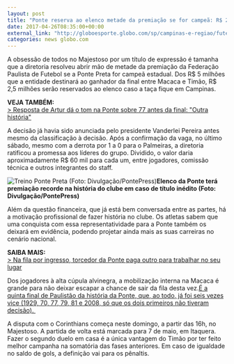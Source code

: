 ```yaml
---
layout: post
title: "Ponte reserva ao elenco metade da premiação se for campeã: R$ 2,5 mi"
date: 2017-04-26T08:35:00+00:00
external_link: "http://globoesporte.globo.com/sp/campinas-e-regiao/futebol/times/ponte-preta/noticia/2017/04/ponte-reserva-ao-elenco-metade-da-premiacao-se-campea-r-25-mi.html"
categories: news globo.com
---
```

A obsessão de todos no Majestoso por um título de expressão é tamanha que a diretoria resolveu abrir mão de metade da premiação da Federação Paulista de Futebol se a Ponte Preta for campeã estadual. Dos R$ 5 milhões que a entidade destinará ao ganhador da final entre Macaca e Timão, R$ 2,5 milhões serão reservados ao elenco caso a taça fique em Campinas.&nbsp;

**VEJA TAMBÉM:**  
[\>&nbsp;Resposta de Artur dá o tom na Ponte sobre 77 antes da final: "Outra história"](http://globoesporte.globo.com/sp/campinas-e-regiao/futebol/times/ponte-preta/noticia/2017/04/discurso-de-artur-da-o-tom-na-ponte-sobre-77-antes-da-final-outra-historia.html)

A decisão já havia sido anunciada pelo presidente Vanderlei Pereira antes mesmo da classificação à decisão. Após a confirmação da vaga, no último sábado, mesmo com a derrota por 1 a 0 para o Palmeiras, a diretoria ratificou a promessa aos líderes do grupo. Dividido, o valor daria aproximadamente R$ 60 mil para cada um, entre jogadores, comissão técnica e outros integrantes do staff.&nbsp;

 ![Treino Ponte Preta (Foto: Divulgação/PontePress)](http://s2.glbimg.com/Z7pJF5SzrVaQUxkOGyES_yePfSo=/0x215:2000x1259/690x360/s.glbimg.com/es/ge/f/original/2017/04/12/treino.ponte_5wDJhpy.jpg "Treino Ponte Preta (Foto: Divulgação/PontePress)")**Elenco da Ponte terá premiação recorde na história do clube em caso de título inédito (Foto: Divulgação/PontePress)**

Além da questão financeira, que já está bem conversada entre as partes, há a motivação profissional de fazer história no clube. Os atletas sabem que uma conquista com essa representatividade para a Ponte também os deixará em evidência, podendo projetar ainda mais as suas carreiras no cenário nacional. &nbsp;

**SAIBA MAIS:**  
[\>&nbsp;Na fila por ingresso, torcedor da Ponte paga outro para trabalhar no seu lugar](http://globoesporte.globo.com/sp/campinas-e-regiao/futebol/times/ponte-preta/noticia/2017/04/na-fila-por-ingresso-torcedor-da-ponte-paga-outro-para-trabalhar-no-seu-lugar.html#equipe-ponte-preta)

Dos jogadores à alta cúpula alvinegra, a mobilização interna na Macaca é grande para não deixar escapar a chance de sair da fila desta vez.[É a quinta final de Paulistão da história da Ponte, que, ao todo, já foi seis vezes vice&nbsp;(1929, 70, 77, 79, 81 e 2008, só que os dois primeiros não tiveram decisão).&nbsp;](http://globoesporte.globo.com/sp/campinas-e-regiao/futebol/times/ponte-preta/noticia/2017/04/ponte-atinge-quinta-final-de-paulista-e-aguarda-algoz-para-concretizar-sonho.html)

A disputa com o Corinthians começa neste domingo, a partir das 16h, no Majestoso. A partida de volta está marcada para 7 de maio, em Itaquera. Fazer o segundo duelo em casa é a única vantagem do Timão por ter feito melhor campanha na somatória das fases anteriores. Em caso de igualdade no saldo de gols, a definição vai para os pênaltis.&nbsp;

